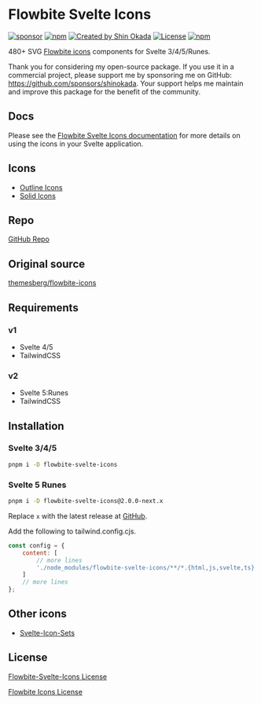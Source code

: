 # Flowbite Svelte Icons

<div class="flex gap-2 my-8">
<a href="https://github.com/sponsors/shinokada" target="_blank"><img src="https://img.shields.io/static/v1?label=Sponsor&message=%E2%9D%A4&logo=GitHub&color=%23fe8e86" alt="sponsor" ></a>
<a href="https://www.npmjs.com/package/flowbite-svelte-icons" rel="nofollow" target="_blank"><img src="https://img.shields.io/npm/v/flowbite-svelte-icons" alt="npm" ></a>
<a href="https://twitter.com/shinokada" rel="nofollow" target="_blank"><img src="https://img.shields.io/badge/created%20by-@shinokada-4BBAAB.svg" alt="Created by Shin Okada" ></a>
<a href="https://opensource.org/licenses/MIT" rel="nofollow" target="_blank"><img src="https://img.shields.io/github/license/shinokada/flowbite-svelte-icons" alt="License" ></a>
<a href="https://www.npmjs.com/package/flowbite-svelte-icons" rel="nofollow" target="_blank"><img src="https://img.shields.io/npm/dw/flowbite-svelte-icons.svg" alt="npm" ></a>
</div>

480+ SVG [Flowbite icons](https://github.com/themesberg/flowbite-icons) components for Svelte 3/4/5/Runes.

Thank you for considering my open-source package. If you use it in a commercial project, please support me by sponsoring me on GitHub: https://github.com/sponsors/shinokada. Your support helps me maintain and improve this package for the benefit of the community.

## Docs

Please see the [Flowbite Svelte Icons documentation](https://flowbite-svelte-icons.codewithshin.com/) for more details on using the icons in your Svelte application.

## Icons

- [Outline Icons](https://flowbite-svelte-icons.codewithshin.com/outline)
- [Solid Icons](https://flowbite-svelte-icons.codewithshin.com/solid)

## Repo

[GitHub Repo](https://github.com/themesberg/flowbite-svelte-icons)

## Original source

[themesberg/flowbite-icons](https://github.com/themesberg/flowbite-icons)

## Requirements

### v1

- Svelte 4/5
- TailwindCSS

### v2

- Svelte 5:Runes
- TailwindCSS

## Installation

### Svelte 3/4/5

```sh
pnpm i -D flowbite-svelte-icons
```

### Svelte 5 Runes

```sh
pnpm i -D flowbite-svelte-icons@2.0.0-next.x
```

Replace `x` with the latest release at [GitHub](https://github.com/themesberg/flowbite-svelte-icons/releases).

Add the following to tailwind.config.cjs.

```js
const config = {
	content: [
		// more lines
		'./node_modules/flowbite-svelte-icons/**/*.{html,js,svelte,ts}'
	]
	// more lines
};
```

## Other icons

- [Svelte-Icon-Sets](https://svelte-svg-icons.codewithshin.com/)

## License

[Flowbite-Svelte-Icons License](https://github.com/themesberg/flowbite-svelte-icons/blob/main/LICENSE)

[Flowbite Icons License](https://github.com/themesberg/flowbite-icons/blob/main/LICENSE)
